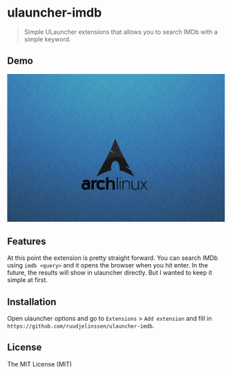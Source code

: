 # ulauncher-imdb
> Simple ULauncher extensions that allows you to search IMDb with a simple keyword.

## Demo
![ulauncher-imdb demo](https://raw.githubusercontent.com/ruudjelinssen/ulauncher-imdb/master/demo.gif)

## Features
At this point the extension is pretty straight forward. You can search IMDb using `imdb <query>` and it opens the browser when you hit enter. In the future, the results will show in ulauncher directly. But I wanted to keep it simple at first.

## Installation
Open ulauncher options and go to `Extensions` > `Add extension` and fill in `https://github.com/ruudjelinssen/ulauncher-imdb`.

## License
The MIT License (MIT)

